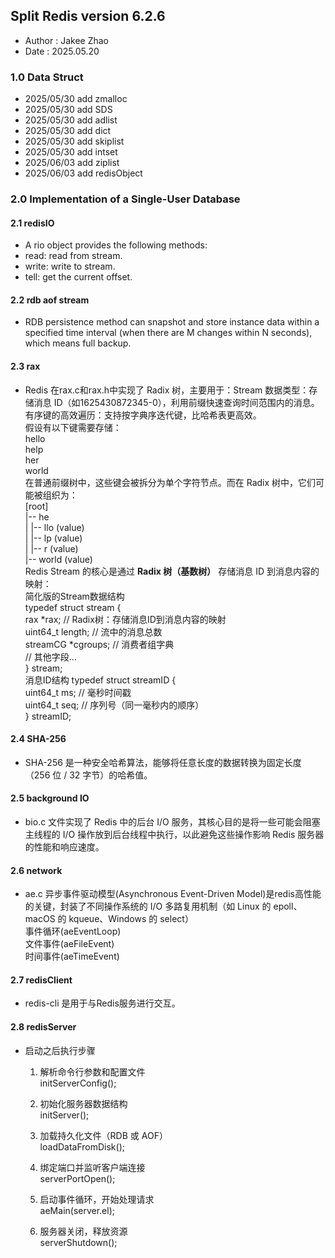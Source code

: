 ## Split Redis version 6.2.6
* Author  :   Jakee Zhao
* Date    :   2025.05.20

### 1.0 Data Struct
* 2025/05/30 add zmalloc        <zmalloc>
* 2025/05/30 add SDS            <SDS>
* 2025/05/30 add adlist         <adlist>
* 2025/05/30 add dict           <dict>
* 2025/05/30 add skiplist       <skiplist>
* 2025/05/30 add intset         <intset>
* 2025/06/03 add ziplist        <ziplist>
* 2025/06/03 add redisObject    <redisObject>

### 2.0 Implementation of a Single-User Database

#### 2.1 redisIO        
 *  A rio object provides the following methods:
 *  read: read from stream.
 *  write: write to stream.
 *  tell: get the current offset.

#### 2.2 rdb aof stream
 *  RDB persistence method can snapshot and store instance data within a specified time interval (when there are M changes within N seconds), which means full backup.

#### 2.3 rax
 *  Redis 在rax.c和rax.h中实现了 Radix 树，主要用于：Stream 数据类型：存储消息 ID（如1625430872345-0），利用前缀快速查询时间范围内的消息。有序键的高效遍历：支持按字典序迭代键，比哈希表更高效。<br>
    假设有以下键需要存储：<br>
    hello<br>
    help<br>
    her<br>
    world<br>
    在普通前缀树中，这些键会被拆分为单个字符节点。而在 Radix 树中，它们可能被组织为：<br>
    [root]<br>
    |-- he<br>
    |    |-- llo (value)<br>
    |    |-- lp (value)<br>
    |    |-- r (value)<br>
    |-- world (value)<br>
    Redis Stream 的核心是通过 **Radix 树（基数树）** 存储消息 ID 到消息内容的映射：<br>
    简化版的Stream数据结构<br>
    typedef struct stream {<br>
        rax *rax;                 // Radix树：存储消息ID到消息内容的映射<br>
        uint64_t length;          // 流中的消息总数<br>
        streamCG *cgroups;        // 消费者组字典<br>
        // 其他字段...<br>
    } stream;<br>
    消息ID结构
    typedef struct streamID {<br>
        uint64_t ms;              // 毫秒时间戳<br>
        uint64_t seq;             // 序列号（同一毫秒内的顺序）<br>
    } streamID;<br>

#### 2.4 SHA-256
 *  SHA-256 是一种安全哈希算法，能够将任意长度的数据转换为固定长度（256 位 / 32 字节）的哈希值。<br>

#### 2.5 background IO
 *  bio.c 文件实现了 Redis 中的后台 I/O 服务，其核心目的是将一些可能会阻塞主线程的 I/O 操作放到后台线程中执行，以此避免这些操作影响 Redis 服务器的性能和响应速度。<br>

#### 2.6 network
 *  ae.c 异步事件驱动模型(Asynchronous Event-Driven Model)是redis高性能的关键，封装了不同操作系统的 I/O 多路复用机制（如 Linux 的 epoll、macOS 的 kqueue、Windows 的 select）<br>
    事件循环(aeEventLoop)<br>
    文件事件(aeFileEvent)<br>
    时间事件(aeTimeEvent)<br>

#### 2.7 redisClient
 *   redis-cli 是用于与Redis服务进行交互。

#### 2.8 redisServer
 *  启动之后执行步骤<br>
    1. 解析命令行参数和配置文件<br>
    initServerConfig();<br>
    
    2. 初始化服务器数据结构<br>
    initServer();<br>
    
    3. 加载持久化文件（RDB 或 AOF）<br>
    loadDataFromDisk();<br>
    
    4. 绑定端口并监听客户端连接<br>
    serverPortOpen();<br>
    
    5. 启动事件循环，开始处理请求<br>
    aeMain(server.el);<br>
    
    6. 服务器关闭，释放资源<br>
    serverShutdown();<br>

